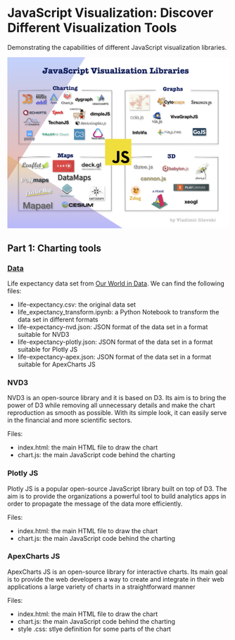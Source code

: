 # JavaScript Visualization: Discover Different Visualization Tools

Demonstrating the capabilities of different JavaScript visualization libraries.

<center>
<img src="../assets/js_visualization_landscape.png" alt="JavaScript Visualization demo" />
</center>

## Part 1: Charting tools

### [Data](/data)
Life expectancy data set from [Our World in Data](https://ourworldindata.org/life-expectancy). We can find the following files:
- life-expectancy.csv: the original data set
- life_expectancy_transform.ipynb: a Python Notebook to transform the data set in different formats
- life-expectancy-nvd.json: JSON format of the data set in a format suitable for NVD3
- life-expectancy-plotly.json: JSON format of the data set in a format suitable for Plotly JS 
- life-expectancy-apex.json: JSON format of the data set in a format suitable for ApexCharts JS 

### NVD3

NVD3 is an open-source library and it is based on D3. Its aim is to bring the power of D3 while removing all unnecessary details and make the chart reproduction as smooth as possible. With its simple look, it can easily serve in the financial and more scientific sectors.

Files:
- index.html: the main HTML file to draw the chart
- chart.js: the main JavaScript code behind the charting

### Plotly JS

Plotly JS is a popular open-source JavaScript library built on top of D3. The aim is to provide the organizations a powerful tool to build analytics apps in order to propagate the message of the data more efficiently.

Files:
- index.html: the main HTML file to draw the chart
- chart.js: the main JavaScript code behind the charting

### ApexCharts JS

ApexCharts JS is an open-source library for interactive charts. Its main goal is to provide the web developers a way to create and integrate in their web applications a large variety of charts in a straightforward manner

Files:
- index.html: the main HTML file to draw the chart
- chart.js: the main JavaScript code behind the charting
- style .css: stlye definition for some parts of the chart